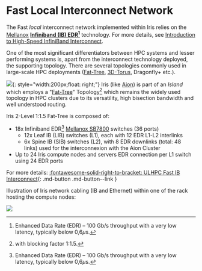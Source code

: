 # Fast Local Interconnect Network

The Fast _local_ interconnect network implemented within Iris relies on the [Mellanox](https://www.mellanox.com/) **[Infiniband (IB) EDR](https://en.wikipedia.org/wiki/InfiniBand)[^1]** technology.
For more details, see [Introduction to
High-Speed InfiniBand Interconnect](https://www.hpcadvisorycouncil.com/pdf/Intro_to_InfiniBand.pdf).

[^1]: Enhanced Data Rate (EDR) – 100 Gb/s throughput with a very low latency, typically below 0,6$\mu$s.

One of the most significant differentiators between HPC systems and lesser performing systems is, apart from the interconnect technology deployed, the supporting topology. There are several topologies commonly used in large-scale HPC deployments ([Fat-Tree](https://clusterdesign.org/fat-trees/), [3D-Torus](https://clusterdesign.org/torus/), Dragonfly+ etc.).

![](https://clusterdesign.org/wp-content/uploads/2012/02/fat_tree_varying_ports.png){: style="width:200px;float: right;"}
Iris (like [Aion](../aion/index.md)) is part of an _Island_ which employs a "[Fat-Tree](https://clusterdesign.org/fat-trees/)" Topology[^2] which remains the widely used topology in HPC clusters due to its versatility, high bisection bandwidth and well understood routing.

Iris 2-Level 1:1.5 Fat-Tree is composed of:

* 18x Infiniband EDR[^1] [Mellanox SB7800](https://www.mellanox.com/products/infiniband-switches/SB7800) switches (36 ports)
    - 12x Leaf IB (LIB) switches (L1), each with 12 EDR L1-L2 interlinks
    - 6x Spine IB (SIB) switches (L2), with 8 EDR downlinks (total: 48 links) used for the interconnexion with the Aion Cluster
* Up to 24 Iris compute nodes and servers EDR connection per L1 switch using 24 EDR ports

[^2]: with blocking factor 1:1.5.


For more details:
[:fontawesome-solid-right-to-bracket: ULHPC Fast IB Interconnect](../../interconnect/ib.md#ulhpc-ib-topology){: .md-button .md-button--link }

Illustration of Iris network cabling (IB and Ethernet) within one of the rack hosting the compute nodes:

![](images/iris-compute_back.jpg)
